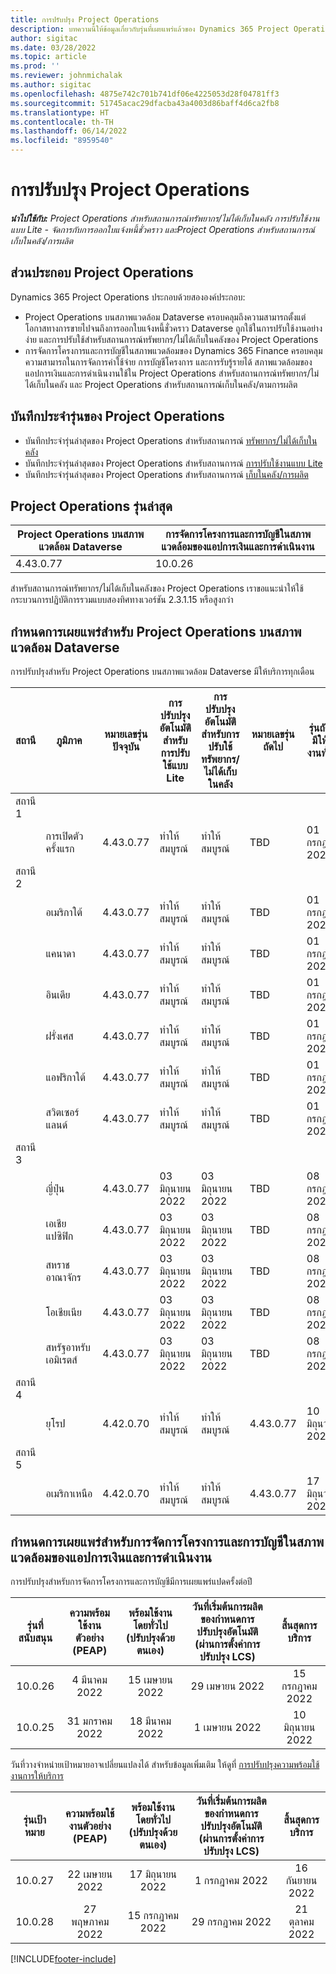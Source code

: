 ```yaml
---
title: การปรับปรุง Project Operations
description: บทความนี้ให้ข้อมูลเกี่ยวกับรุ่นที่เผยแพร่แล้วของ Dynamics 365 Project Operations
author: sigitac
ms.date: 03/28/2022
ms.topic: article
ms.prod: ''
ms.reviewer: johnmichalak
ms.author: sigitac
ms.openlocfilehash: 4875e742c701b741df06e4225053d28f04781ff3
ms.sourcegitcommit: 51745acac29dfacba43a4003d86baff4d6ca2fb8
ms.translationtype: HT
ms.contentlocale: th-TH
ms.lasthandoff: 06/14/2022
ms.locfileid: "8959540"
---
```

# <a name="project-operations-updates"></a>การปรับปรุง Project Operations

_**นำไปใช้กับ:** Project Operations สำหรับสถานการณ์ทรัพยากร/ไม่ได้เก็บในคลัง การปรับใช้งานแบบ Lite - จัดการกับการออกใบแจ้งหนี้ชั่วคราว และProject Operations สำหรับสถานการณ์เก็บในคลัง/การผลิต_



## <a name="project-operations-components"></a>ส่วนประกอบ Project Operations

Dynamics 365 Project Operations ประกอบด้วยสององค์ประกอบ:

- Project Operations บนสภาพแวดล้อม Dataverse ครอบคลุมถึงความสามารถตั้งแต่โอกาสทางการขายไปจนถึงการออกใบแจ้งหนี้ชั่วคราว Dataverse ถูกใช้ในการปรับใช้งานอย่างง่าย และการปรับใช้สำหรับสถานการณ์ทรัพยากร/ไม่ได้เก็บในคลังของ Project Operations
- การจัดการโครงการและการบัญชีในสภาพแวดล้อมของ Dynamics 365 Finance ครอบคลุมความสามารถในการจัดการค่าใช้จ่าย การบัญชีโครงการ และการรับรู้รายได้ สภาพแวดล้อมของแอปการเงินและการดำเนินงานใช้ใน Project Operations สำหรับสถานการณ์ทรัพยากร/ไม่ได้เก็บในคลัง และ Project Operations สำหรับสถานการณ์เก็บในคลัง/ตามการผลิต

## <a name="project-operations-release-notes"></a>บันทึกประจำรุ่นของ Project Operations
- บันทึกประจำรุ่นล่าสุดของ Project Operations สำหรับสถานการณ์ [ทรัพยากร/ไม่ได้เก็บในคลัง](whats-new-may-2022-resource-based.md)
- บันทึกประจำรุ่นล่าสุดของ Project Operations สำหรับสถานการณ์ [การปรับใช้งานแบบ Lite](../pro/whats-new/whats-new-may-2022-lite.md)
- บันทึกประจำรุ่นล่าสุดของ Project Operations สำหรับสถานการณ์ [เก็บในคลัง/การผลิต](../prod-pma/whats-new/whats-new-oct-2021-stocked.md)

## <a name="project-operations-latest-version"></a>Project Operations รุ่นล่าสุด

| Project Operations บนสภาพแวดล้อม Dataverse | การจัดการโครงการและการบัญชีในสภาพแวดล้อมของแอปการเงินและการดำเนินงาน | 
| --- | --- |
| 4.43.0.77 | 10.0.26 |

สำหรับสถานการณ์ทรัพยากร/ไม่ได้เก็บในคลังของ Project Operations เราขอแนะนำให้ใช้กระบวนการปฏิบัติการรวมแบบสองทิศทางเวอร์ชัน 2.3.1.15 หรือสูงกว่า

## <a name="release-schedule-for-project-operations-on-dataverse-environment"></a>กำหนดการเผยแพร่สำหรับ Project Operations บนสภาพแวดล้อม Dataverse

การปรับปรุงสำหรับ Project Operations บนสภาพแวดล้อม Dataverse มีให้บริการทุกเดือน 

| สถานี | ภูมิภาค | หมายเลขรุ่นปัจจุบัน | การปรับปรุงอัตโนมัติสำหรับการปรับใช้แบบ Lite | การปรับปรุงอัตโนมัติสำหรับการปรับใช้ทรัพยากร/ไม่ได้เก็บในคลัง | หมายเลขรุ่นถัดไป | รุ่นถัดไปมีให้ใช้งานทั่วไป |
|-----------|-----------------------|-----------------|--------------------|---------------------|---------------------|---------------------|
| สถานี 1 |   &nbsp;              |    &nbsp;       | &nbsp;             |      &nbsp;         |      &nbsp;         |      &nbsp;         |
|   &nbsp;  | การเปิดตัวครั้งแรก         |  4.43.0.77      | ทำให้สมบูรณ์           | ทำให้สมบูรณ์            | TBD                 | 01 กรกฎาคม 2022       |
| สถานี 2 |   &nbsp;              |    &nbsp;       | &nbsp;             |      &nbsp;         |      &nbsp;         |      &nbsp;         |
|   &nbsp;  | อเมริกาใต้         |  4.43.0.77      | ทำให้สมบูรณ์           | ทำให้สมบูรณ์            | TBD                 | 01 กรกฎาคม 2022       |
|   &nbsp;  | แคนาดา                |  4.43.0.77      | ทำให้สมบูรณ์           | ทำให้สมบูรณ์            | TBD                 | 01 กรกฎาคม 2022       |
|   &nbsp;  | อินเดีย                 |  4.43.0.77      | ทำให้สมบูรณ์           | ทำให้สมบูรณ์            | TBD                 | 01 กรกฎาคม 2022       |
|   &nbsp;  | ฝรั่งเศส                |  4.43.0.77      | ทำให้สมบูรณ์           | ทำให้สมบูรณ์            | TBD                 | 01 กรกฎาคม 2022       |
|   &nbsp;  | แอฟริกาใต้          |  4.43.0.77      | ทำให้สมบูรณ์           | ทำให้สมบูรณ์            | TBD                 | 01 กรกฎาคม 2022       |
|   &nbsp;  | สวิตเซอร์แลนด์           |  4.43.0.77      | ทำให้สมบูรณ์           | ทำให้สมบูรณ์            | TBD                 | 01 กรกฎาคม 2022       |
| สถานี 3 |      &nbsp;           |     &nbsp;      |     &nbsp;         |      &nbsp;         |      &nbsp;         |      &nbsp;         |
|   &nbsp;  | ญี่ปุ่น                 |  4.43.0.77      | 03 มิถุนายน 2022      | 03 มิถุนายน 2022       | TBD                 | 08 กรกฎาคม 2022       |
|   &nbsp;  | เอเชียแปซิฟิก          |  4.43.0.77      | 03 มิถุนายน 2022      | 03 มิถุนายน 2022       | TBD                 | 08 กรกฎาคม 2022       |
|   &nbsp;  | สหราชอาณาจักร         |  4.43.0.77      | 03 มิถุนายน 2022      | 03 มิถุนายน 2022       | TBD                 | 08 กรกฎาคม 2022       |
|   &nbsp;  | โอเชียเนีย               |  4.43.0.77      | 03 มิถุนายน 2022      | 03 มิถุนายน 2022       | TBD                 | 08 กรกฎาคม 2022       |
|   &nbsp;  | สหรัฐอาหรับเอมิเรตส์  |  4.43.0.77      | 03 มิถุนายน 2022      | 03 มิถุนายน 2022       | TBD                 | 08 กรกฎาคม 2022       |
| สถานี 4 |     &nbsp;            |     &nbsp;      |     &nbsp;         |      &nbsp;         |      &nbsp;         |      &nbsp;         |
|   &nbsp;  | ยุโรป                |  4.42.0.70      | ทำให้สมบูรณ์           | ทำให้สมบูรณ์            | 4.43.0.77           | 10 มิถุนายน 2022       |
| สถานี 5 |     &nbsp;            |     &nbsp;      |     &nbsp;         |      &nbsp;         |      &nbsp;         |      &nbsp;         |
|   &nbsp;  | อเมริกาเหนือ         |  4.42.0.70      | ทำให้สมบูรณ์           | ทำให้สมบูรณ์            | 4.43.0.77           | 17 มิถุนายน 2022       |

## <a name="release-schedule-for-project-management-and-accounting-in-the-finance-and-operations-apps-environment"></a>กำหนดการเผยแพร่สำหรับการจัดการโครงการและการบัญชีในสภาพแวดล้อมของแอปการเงินและการดำเนินงาน

การปรับปรุงสำหรับการจัดการโครงการและการบัญชีมีการเผยแพร่แปดครั้งต่อปี

|รุ่นที่สนับสนุน| ความพร้อมใช้งานตัวอย่าง (PEAP) | พร้อมใช้งานโดยทั่วไป (ปรับปรุงด้วยตนเอง) | วันที่เริ่มต้นการผลิตของกำหนดการปรับปรุงอัตโนมัติ (ผ่านการตั้งค่าการปรับปรุง LCS) |   สิ้นสุดการบริการ   |
|:---------------:|:---------------------------:|:---------------------------------:|:--------------------------------------------------------------------:|:------------------:|
|     10.0.26     |      4 มีนาคม 2022          |        15 เมษายน 2022             |                          29 เมษายน 2022                              | 15 กรกฎาคม 2022      |
|     10.0.25     |      31 มกราคม 2022       |        18 มีนาคม 2022             |                          1 เมษายน 2022                               | 10 มิถุนายน 2022      |


วันที่วางจำหน่ายเป้าหมายอาจเปลี่ยนแปลงได้ สำหรับข้อมูลเพิ่มเติม ให้ดูที่ [การปรับปรุงความพร้อมใช้งานการให้บริการ](/dynamics365/fin-ops-core/fin-ops/get-started/public-preview-releases?toc=%2fdynamics365%2ffinance%2ftoc.json)

|รุ่นเป้าหมาย | ความพร้อมใช้งานตัวอย่าง (PEAP) | พร้อมใช้งานโดยทั่วไป (ปรับปรุงด้วยตนเอง) | วันที่เริ่มต้นการผลิตของกำหนดการปรับปรุงอัตโนมัติ (ผ่านการตั้งค่าการปรับปรุง LCS) |   สิ้นสุดการบริการ   |
|:---------------:|:---------------------------:|:---------------------------------:|:--------------------------------------------------------------------:|:------------------:|
|     10.0.27     |      22 เมษายน 2022         |        17 มิถุนายน 2022              |                          1 กรกฎาคม 2022                                | 16 กันยายน 2022 |
|     10.0.28     |      27 พฤษภาคม 2022           |        15 กรกฎาคม 2022              |                          29 กรกฎาคม 2022                               | 21 ตุลาคม 2022   |

[!INCLUDE[footer-include](../includes/footer-banner.md)]
